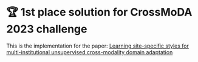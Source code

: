 # :trophy: 1st place solution for CrossMoDA 2023 challenge  
This is the implementation for the paper:
[Learning site-specific styles for multi-institutional unsupervised cross-modality domain adaptation](https://arxiv.org/pdf/2311.12437.pdf)



